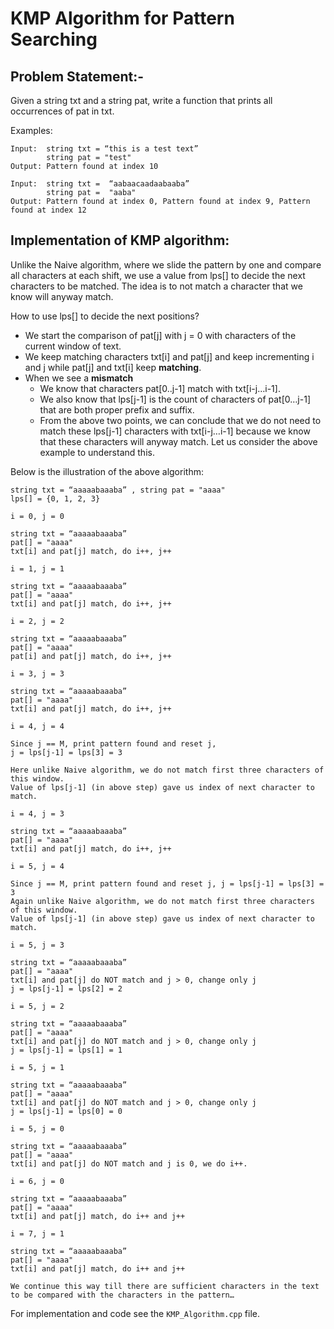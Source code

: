 # KMP Algorithm for Pattern Searching
## Problem Statement:-
Given a string txt and a string pat, write a function that prints all occurrences of pat in txt.

Examples:

```
Input:  string txt = “this is a test text”
        string pat = "test"
Output: Pattern found at index 10

Input:  string txt =  “aabaacaadaabaaba”
        string pat =  "aaba"
Output: Pattern found at index 0, Pattern found at index 9, Pattern found at index 12
```

## Implementation of KMP algorithm:
Unlike the Naive algorithm, where we slide the pattern by one and compare all characters at each shift, we use a value from lps[] to decide the next characters to be matched. The idea is to not match a character that we know will anyway match.

How to use lps[] to decide the next positions?

- We start the comparison of pat[j] with j = 0 with characters of the current window of text.
- We keep matching characters txt[i] and pat[j] and keep incrementing i and j while pat[j] and txt[i] keep **matching**.
- When we see a **mismatch**
    - We know that characters pat[0..j-1] match with txt[i-j…i-1].
    - We also know that lps[j-1] is the count of characters of pat[0…j-1] that are both proper prefix and suffix.
    - From the above two points, we can conclude that we do not need to match these lps[j-1] characters with txt[i-j…i-1] because we know that these characters will anyway match. Let us consider the above example to understand this.

Below is the illustration of the above algorithm:

```
string txt = “aaaaabaaaba” , string pat = "aaaa"
lps[] = {0, 1, 2, 3} 

i = 0, j = 0

string txt = “aaaaabaaaba” 
pat[] = "aaaa"
txt[i] and pat[j] match, do i++, j++

i = 1, j = 1

string txt = “aaaaabaaaba” 
pat[] = "aaaa"
txt[i] and pat[j] match, do i++, j++

i = 2, j = 2

string txt = “aaaaabaaaba” 
pat[] = "aaaa"
pat[i] and pat[j] match, do i++, j++

i = 3, j = 3

string txt = “aaaaabaaaba” 
pat[] = "aaaa"
txt[i] and pat[j] match, do i++, j++

i = 4, j = 4

Since j == M, print pattern found and reset j,
j = lps[j-1] = lps[3] = 3

Here unlike Naive algorithm, we do not match first three characters of this window. 
Value of lps[j-1] (in above step) gave us index of next character to match.

i = 4, j = 3

string txt = “aaaaabaaaba” 
pat[] = "aaaa"
txt[i] and pat[j] match, do i++, j++

i = 5, j = 4

Since j == M, print pattern found and reset j, j = lps[j-1] = lps[3] = 3
Again unlike Naive algorithm, we do not match first three characters of this window. 
Value of lps[j-1] (in above step) gave us index of next character to match.

i = 5, j = 3

string txt = “aaaaabaaaba” 
pat[] = "aaaa"
txt[i] and pat[j] do NOT match and j > 0, change only j
j = lps[j-1] = lps[2] = 2

i = 5, j = 2

string txt = “aaaaabaaaba” 
pat[] = "aaaa"
txt[i] and pat[j] do NOT match and j > 0, change only j
j = lps[j-1] = lps[1] = 1 

i = 5, j = 1

string txt = “aaaaabaaaba” 
pat[] = "aaaa"
txt[i] and pat[j] do NOT match and j > 0, change only j
j = lps[j-1] = lps[0] = 0

i = 5, j = 0

string txt = “aaaaabaaaba” 
pat[] = "aaaa"
txt[i] and pat[j] do NOT match and j is 0, we do i++.

i = 6, j = 0

string txt = “aaaaabaaaba” 
pat[] = "aaaa"
txt[i] and pat[j] match, do i++ and j++

i = 7, j = 1

string txt = “aaaaabaaaba” 
pat[] = "aaaa"
txt[i] and pat[j] match, do i++ and j++

We continue this way till there are sufficient characters in the text to be compared with the characters in the pattern…
```

For implementation and code see the `KMP_Algorithm.cpp` file.